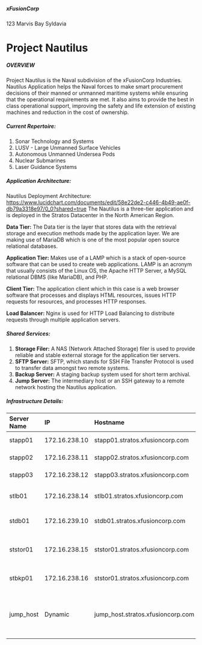 ##### xFusionCorp
123 Marvis Bay
Syldavia
# Project Nautilus
##### OVERVIEW
Project Nautilus is the Naval subdivision of the xFusionCorp Industries.
Nautilus Application helps the Naval forces to make smart procurement decisions of their manned or unmanned maritime systems while ensuring that the operational requirements are met. It also aims to provide the best in class operational support, improving the safety and life extension of existing machines and reduction in the cost of ownership.
##### Current Repertoire:
1. Sonar Technology and Systems
2. LUSV - Large Unmanned Surface Vehicles
3. Autonomous Unmanned Undersea Pods
4. Nuclear Submarines
5. Laser Guidance Systems

##### Application Architecture:
Nautilus Deployment Architecture:
https://www.lucidchart.com/documents/edit/58e22de2-c446-4b49-ae0f-db79a3318e97/0_0?shared=true
The Nautilus is a three-tier application and is deployed in the Stratos Datacenter in the North American Region.

**Data Tier:** The Data tier is the layer that stores data with the retrieval storage and execution methods made by the application layer. We are making use of MariaDB which is one of the most popular open source relational databases.

**Application Tier:** Makes use of a LAMP which is a stack of open-source software that can be used to create web applications. LAMP is an acronym that usually consists of the Linux OS, the Apache HTTP Server, a MySQL relational DBMS (like MariaDB), and PHP.

**Client Tier:** The application client which in this case is a web browser software that processes and displays HTML resources, issues HTTP requests for resources, and processes HTTP responses.

**Load Balancer:** Nginx is used for HTTP Load Balancing to distribute requests through multiple application servers.

##### Shared Services:
1. **Storage Filer:** A NAS (Network Attached Storage) filer is used to provide reliable and stable external storage for the application tier servers.
2. **SFTP Server:** SFTP, which stands for SSH File Transfer Protocol is used to transfer data amongst two remote systems.
3. **Backup Server:** A staging backup system used for short term archival.
4. **Jump Server:** The intermediary host or an SSH gateway to a remote network hosting the Nautilus application.
##### Infrastructure Details:
| **Server Name** | **IP**|**Hostname** | **User** |**Password**|**Purpose** |
|:---            |:---    |:---      |:--          |:---        |:---
|stapp01         | 172.16.238.10 | stapp01.stratos.xfusioncorp.com |tony | Ir0nM@n |Nautilus App 1
|stapp02         | 172.16.238.11 | stapp02.stratos.xfusioncorp.com |steve | Am3ric@ |Nautilus App 2
|stapp03         | 172.16.238.12 | stapp03.stratos.xfusioncorp.com | banner | BigGr33n |Nautilus App 3
|stlb01          | 172.16.238.14 | stlb01.stratos.xfusioncorp.com |loki | Mischi3f |Nautilus HTTP LBR
|stdb01          | 172.16.239.10 | stdb01.stratos.xfusioncorp.com |peter | Sp!dy |Nautilus DB Server
|ststor01        |172.16.238.15  | ststor01.stratos.xfusioncorp.com |natasha | Bl@kW |Stork DC Storage Filer
|stbkp01         | 172.16.238.16 | ststor01.stratos.xfusioncorp.com |clint |H@wk3y3  | Nautilus Backup Server 
|jump_host       | Dynamic       | jump_host.stratos.xfusioncorp.com || |Jump Server to Access Stork DC
 

